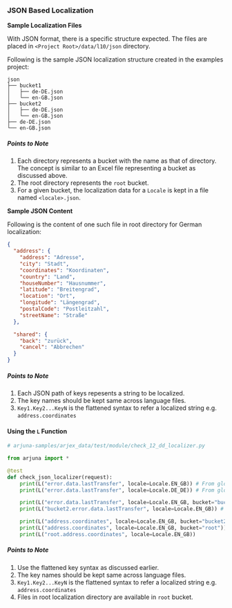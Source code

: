 ### JSON Based Localization

**Sample Localization Files**

With JSON format, there is a specific structure expected. The files are placed in `<Project Root>/data/l10/json` directory.

Following is the sample JSON localization structure created in the examples project:

```
json
├── bucket1
│   ├── de-DE.json
│   └── en-GB.json
├── bucket2
│   ├── de-DE.json
│   └── en-GB.json
├── de-DE.json
└── en-GB.json
```

##### Points to Note
1. Each directory represents a bucket with the name as that of directory. The concept is similar to an Excel file representing a bucket as discussed above.
2. The root directory represents the `root` bucket.
3. For a given bucket, the localization data for a `Locale` is kept in a file named `<locale>.json`.

**Sample JSON Content**

Following is the content of one such file in root directory for German localization:

```JSON
{
  "address": {
    "address": "Adresse",
    "city": "Stadt",
    "coordinates": "Koordinaten",
    "country": "Land",
    "houseNumber": "Hausnummer",
    "latitude": "Breitengrad",
    "location": "Ort",
    "longitude": "Längengrad",
    "postalCode": "Postleitzahl",
    "streetName": "Straße"
  },

  "shared": {
    "back": "zurück",
    "cancel": "Abbrechen"
  }
}
```

##### Points to Note
1. Each JSON path of keys repesents a string to be localized. 
2. The key names should be kept same across language files.
3. `Key1.Key2...KeyN` is the flattened syntax to refer a localized string e.g. `address.coordinates`

#### Using the `L` Function

```python
# arjuna-samples/arjex_data/test/module/check_12_dd_localizer.py

from arjuna import *

@test
def check_json_localizer(request):
    print(L("error.data.lastTransfer", locale=Locale.EN_GB)) # From global l10 container
    print(L("error.data.lastTransfer", locale=Locale.DE_DE)) # From global l10 container

    print(L("error.data.lastTransfer", locale=Locale.EN_GB, bucket="bucket2")) # From bucket2    
    print(L("bucket2.error.data.lastTransfer", locale=Locale.EN_GB)) # From bucket2

    print(L("address.coordinates", locale=Locale.EN_GB, bucket="bucket2"))
    print(L("address.coordinates", locale=Locale.EN_GB, bucket="root"))
    print(L("root.address.coordinates", locale=Locale.EN_GB))
```

##### Points to Note
1. Use the flattened key syntax as discussed earlier. 
2. The key names should be kept same across language files.
3. `Key1.Key2...KeyN` is the flattened syntax to refer a localized string e.g. `address.coordinates`
4. Files in root localization directory are available in `root` bucket.